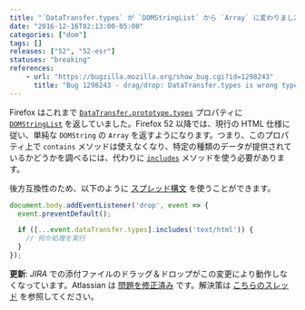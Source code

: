 ```yaml
---
title: "`DataTransfer.types` が `DOMStringList` から `Array` に変わりました"
date: "2016-12-16T02:13:00-05:00"
categories: ["dom"]
tags: []
releases: ["52", "52-esr"]
statuses: "breaking"
references:
    - url: "https://bugzilla.mozilla.org/show_bug.cgi?id=1298243"
      title: "Bug 1298243 - drag/drop: DataTransfer.types is wrong type"
---
```

Firefox はこれまで [`DataTransfer.prototype.types`](https://developer.mozilla.org/docs/Web/API/DataTransfer/types) プロパティに [`DOMStringList`](https://developer.mozilla.org/docs/Web/API/DOMStringList) を返していました。Firefox 52 以降では、現行の HTML 仕様に従い、単純な `DOMString` の `Array` を返すようになります。つまり、このプロパティ上で `contains` メソッドは使えなくなり、特定の種類のデータが提供されているかどうかを調べるには、代わりに [`includes`](https://developer.mozilla.org/docs/Web/JavaScript/Reference/Global_Objects/Array/includes) メソッドを使う必要があります。

後方互換性のため、以下のように [スプレッド構文](https://developer.mozilla.org/docs/Web/JavaScript/Reference/Operators/Spread_operator) を使うことができます。

```js
document.body.addEventListener('drop', event => {
  event.preventDefault();

  if ([...event.dataTransfer.types].includes('text/html')) {
    // 何か処理を実行
  }
});
```

**更新**: *JIRA* での添付ファイルのドラッグ＆ドロップがこの変更により動作しなくなっています。Atlassian は [問題を修正済み](https://bitbucket.org/atlassian/jira-drag-drop-attachments-plugin/commits/3dbc08643607a680339d485877af501c0572e1b1) です。解決策は [こちらのスレッド](https://jira.atlassian.com/browse/JRA-64414) を参照してください。
